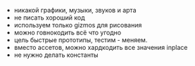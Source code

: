 - никакой графики, музыки, звуков и арта
- не писать хороший код
- используем только gizmos для рисования
- можно говнокодить всё что угодно
- цель быстрые прототипы, тестим - меняем.
- вместо ассетов, можно хардкодить все значения inplace
- не нужно делать константы